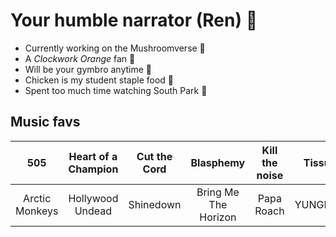 # Your humble narrator (Ren) 🦖
* Currently working on the Mushroomverse 🍄
* A _Clockwork Orange_ fan 🍊
* Will be your gymbro anytime 💪
* Chicken is my student staple food 🐔
* Spent too much time watching South Park 🌲

## Music favs

|       505      | Heart of a Champion | Cut the Cord |       Blasphemy      | Kill the noise |  Tissues |
|:--------------:|:-------------------:|:------------:|:--------------------:|:--------------:|:--------:|
| Arctic Monkeys |   Hollywood Undead  |   Shinedown  | Bring Me The Horizon |   Papa Roach   | YUNGBLUD |
